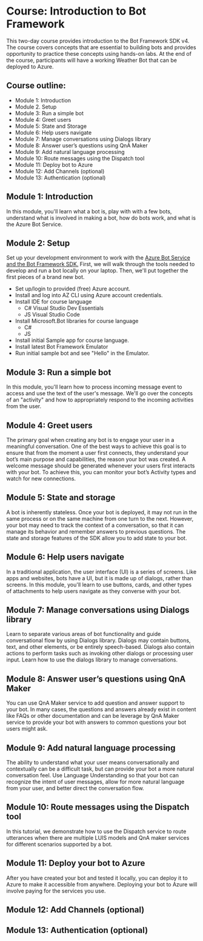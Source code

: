 # Course: Introduction to Bot Framework
This two-day course provides introduction to the Bot Framework SDK v4. The course covers concepts that are essential to building bots and provides opportunity to practice these concepts using hands-on labs. At the end of the course, participants will have a working Weather Bot that can be deployed to Azure.

## Course outline:
* Module 1: Introduction 
* Module 2. Setup
* Module 3: Run a simple bot
* Module 4: Greet users
* Module 5: State and Storage
* Module 6: Help users navigate 
* Module 7: Manage conversations using Dialogs library
* Module 8: Answer user’s questions using QnA Maker
* Module 9: Add natural language processing
* Module 10: Route messages using the Dispatch tool
* Module 11: Deploy bot to Azure
* Module 12: Add Channels (optional)
* Module 13: Authentication (optional)

## Module 1: Introduction
In this module, you'll learn what a bot is, play with with a few bots, understand what is involved in making a bot, how do bots work, and what is the Azure Bot Service.

## Module 2: Setup
Set up your development environment to work with the [Azure Bot Service and the Bot Framework SDK.](https://docs.microsoft.com/en-us/azure/bot-service/bot-service-overview-introduction?view=azure-bot-service-4.0) First, we
will walk through the tools needed to develop and run a bot locally on your laptop. Then, we'll put together the first pieces
of a brand new bot.
* Set up/login to provided (free) Azure account.
* Install and log into AZ CLI using Azure account credentials.
* Install IDE for course language
  - C# Visual Studio Dev Essentials
  - JS Visual Studio Code
* Install Microsoft.Bot libraries for course language
  - C#
  - JS
* Install initial Sample app for course language.
* Install latest Bot Framework Emulator
* Run initial sample bot and see "Hello" in the Emulator.

## Module 3: Run a simple bot
In this module, you'll learn how to process incoming message event to access and use the text of the user's message. We'll go over the concepts of an "activity" and how to appropriately respond to the incoming activities from the user. 

## Module 4: Greet users
The primary goal when creating any bot is to engage your user in a meaningful conversation. One of the best ways to achieve this goal is to ensure that from the moment a user first connects, they understand your bot’s main purpose and capabilities, the reason your bot was created. A welcome message should be generated whenever your users first interacts with your bot. To achieve this, you can monitor your bot’s Activity types and watch for new connections. 

## Module 5: State and storage
A bot is inherently stateless. Once your bot is deployed, it may not run in the same process or on the same machine from one turn to the next. However, your bot may need to track the context of a conversation, so that it can manage its behavior and remember answers to previous questions. The state and storage features of the SDK allow you to add state to your bot.

## Module 6: Help users navigate
In a traditional application, the user interface (UI) is a series of screens. Like apps and websites, bots have a UI, but it is made up of dialogs, rather than screens. In this module, you'll learn to use buttons, cards, and other types of attachments to help users navigate as they converse with your bot. 

## Module 7: Manage conversations using Dialogs library
Learn to separate various areas of bot functionality and guide conversational flow by using Dialogs library. Dialogs may contain buttons, text, and other elements, or be entirely speech-based. Dialogs also contain actions to perform tasks such as invoking other dialogs or processing user input. Learn how to use the dialogs library to manage conversations.

## Module 8: Answer user’s questions using QnA Maker
You can use QnA Maker service to add question and answer support to your bot. In many cases, the questions and answers already exist in content like FAQs or other documentation and can be leverage by QnA Maker service to provide your bot with answers to common questions your bot users might ask.

## Module 9: Add natural language processing
The ability to understand what your user means conversationally and contextually can be a difficult task, but can provide your bot a more natural conversation feel. Use Language Understanding so that your bot can recognize the intent of user messages, allow for more natural language from your user, and better direct the conversation flow.

## Module 10: Route messages using the Dispatch tool
In this tutorial, we demonstrate how to use the Dispatch service to route utterances when there are multiple LUIS models and QnA maker services for different scenarios supported by a bot. 

## Module 11: Deploy your bot to Azure
After you have created your bot and tested it locally, you can deploy it to Azure to make it accessible from anywhere. Deploying your bot to Azure will involve paying for the services you use.

## Module 12: Add Channels (optional)
## Module 13: Authentication (optional)
